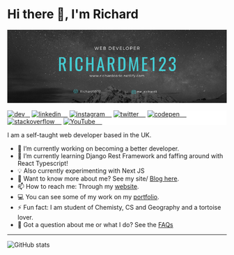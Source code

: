 # Hi there 👋, I'm Richard 

![Banner](https://github.com/MeRichard123/MeRichard123/blob/master/Github-Banner.png)

<div>
 <div style="background:white">
<a href="https://dev.to/merichard123"><img src='https://cdn.jsdelivr.net/npm/simple-icons@3.0.1/icons/dev-dot-to.svg' alt='dev' height='20'>&nbsp;  &nbsp;</a>
<a href="https://www.linkedin.com/in/richardcoric/"><img src='https://cdn.jsdelivr.net/npm/simple-icons@3.0.1/icons/linkedin.svg' alt='linkedin' height='20'> &nbsp;  &nbsp;</a>
<a href="https://www.instagram.com/me_richard1/"><img src='https://cdn.jsdelivr.net/npm/simple-icons@3.0.1/icons/instagram.svg' alt='instagram' height='20'> &nbsp;  &nbsp;</a> 
<a href="https://twitter.com/Richard5977"><img src='https://cdn.jsdelivr.net/npm/simple-icons@3.0.1/icons/twitter.svg' alt='twitter' height='20'> &nbsp;  &nbsp;</a>
<a href="https://codepen.io/MeRichard123"><img src='https://cdn.jsdelivr.net/npm/simple-icons@3.0.1/icons/codepen.svg' alt='codepen' height='20'> &nbsp;  &nbsp;</a>
<a href="https://stackoverflow.com/users/10276472"><img src='https://cdn.jsdelivr.net/npm/simple-icons@3.0.1/icons/stackoverflow.svg' alt='stackoverflow' height='20'> &nbsp;  &nbsp;</a>
<a href="https://www.youtube.com/channel/UCJfXfGX3vMK_FpuqpasCK1g"><img src='https://cdn.jsdelivr.net/npm/simple-icons@3.0.1/icons/youtube.svg' alt='YouTube' height='20'> &nbsp;  &nbsp;</a>
<br/>
   </div>
<div>
  
  
I am a self-taught web developer based in the UK.


<!--
**MeRichard123/MeRichard123** is a ✨ _special_ ✨ repository because its `README.md` (this file) appears on your GitHub profile.-->

- 🔭 I’m currently working on becoming a better developer.
- 🌱 I’m currently learning Django Rest Framework and faffing around with React Typescript!
- 💡 Also currently experimenting with Next JS 
- 💬 Want to know more about me? See my site/ [Blog here](https://merichard123.github.io/).
- 📫 How to reach me: Through my [website](https://merichard123.github.io/).
- 💻 You can see some of my work on my [portfolio](https://richardcoric.netlify.app/).
- ⚡ Fun fact: I am student of Chemisty, CS and Geography and a tortoise lover.
- 🤔 Got a question about me or what I do? See the [FAQs](https://github.com/MeRichard123/MeRichard123/blob/master/FAQ.md)

<!-- - 👯 I’m looking to collaborate on ... --> 

<hr/>

![GitHub stats](https://github-readme-stats.vercel.app/api?username=MeRichard123&show_icons=true)


